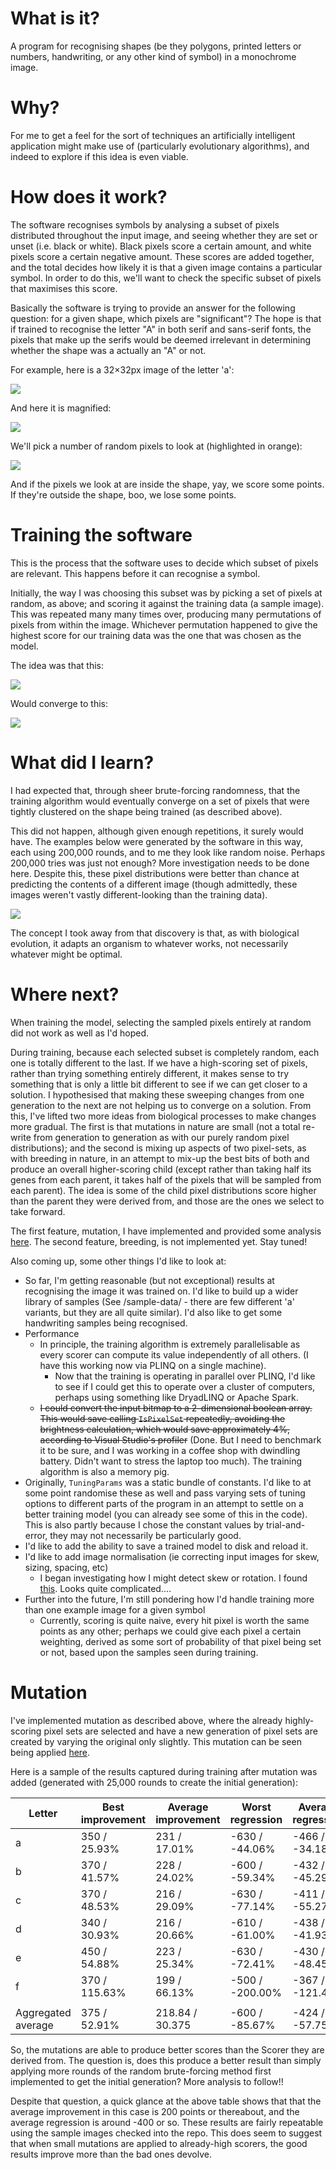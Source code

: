 # What is it?
A program for recognising shapes (be they polygons, printed letters or numbers, handwriting, or any other kind of symbol) in a monochrome image.


# Why?
For me to get a feel for the sort of techniques an artificially intelligent application might make use of (particularly evolutionary algorithms), and indeed to explore if this idea is even viable. 


# How does it work?
The software recognises symbols by analysing a subset of pixels distributed throughout the input image, and seeing whether they are set or unset (i.e. black or white). Black pixels score a certain amount, and white pixels score a certain negative amount. These scores are added together, and the total decides how likely it is that a given image contains a particular symbol. In order to do this, we'll want to check the specific subset of pixels that maximises this score.

Basically the software is trying to provide an answer for the following question: for a given shape, which pixels are "significant"? The hope is that if trained to recognise the letter "A" in both serif and sans-serif fonts, the pixels that make up the serifs would be deemed irrelevant in determining whether the shape was a actually an "A" or not. 

For example, here is a 32×32px image of the letter 'a':

![](/doc/a_small.png)


And here it is magnified: 

![](/doc/a_magnified.png)


We'll pick a number of random pixels to look at (highlighted in orange):

![](/doc/a_random.png)


And if the pixels we look at are inside the shape, yay, we score some points. If they're outside the shape, boo, we lose some points. 


# Training the software 
This is the process that the software uses to decide which subset of pixels are relevant. This happens before it can recognise a symbol. 

Initially, the way I was choosing this subset was by picking a set of pixels at random, as above; and scoring it against the training data (a sample image). This was repeated many many times over, producing many permutations of pixels from within the image. Whichever permutation happened to give the highest score for our training data was the one that was chosen as the model. 

The idea was that this:

![](/doc/a_random.png)


Would converge to this:

![](/doc/a_clustered.png)


# What did I learn?
I had expected that, through sheer brute-forcing randomness, that the training algorithm would eventually converge on a set of pixels that were tightly clustered on the shape being trained (as described above).

This did not happen, although given enough repetitions, it surely would have. The examples below were generated by the software in this way, each using 200,000 rounds, and to me they look like random noise. Perhaps 200,000 tries was just not enough? More investigation needs to be done here. Despite this, these pixel distributions were better than chance at predicting the contents of a different image (though admittedly, these images weren't vastly different-looking than the training data). 

![](/doc/randomised_samples.png)


The concept I took away from that discovery is that, as with biological evolution, it adapts an organism to whatever works, not necessarily whatever might be optimal. 


# Where next?
When training the model, selecting the sampled pixels entirely at random did not work as well as I'd hoped.

During training, because each selected subset is completely random, each one is totally different to the last. If we have a high-scoring set of pixels, rather than trying something entirely different, it makes sense to try something that is only a little bit different to see if we can get closer to a solution. I hypothesised that making these sweeping changes from one generation to the next are not helping us to converge on a solution. From this, I've lifted two more ideas from biological processes to make changes more gradual. The first is that mutations in nature are small (not a total re-write from generation to generation as with our purely random pixel distributions); and the second is mixing up aspects of two pixel-sets, as with breeding in nature, in an attempt to mix-up the best bits of both and produce an overall higher-scoring child (except rather than taking half its genes from each parent, it takes half of the pixels that will be sampled from each parent). The idea is some of the child pixel distributions score higher than the parent they were derived from, and those are the ones we select to take forward. 

The first feature, mutation, I have implemented and provided some analysis [here](#mutation). The second feature, breeding, is not implemented yet. Stay tuned! 

Also coming up, some other things I'd like to look at:
* So far, I'm getting reasonable (but not exceptional) results at recognising the image it was trained on. I'd like to build up a wider library of samples (See /sample-data/ - there are few different 'a' variants, but they are all quite similar). I'd also like to get some handwriting samples being recognised. 
* Performance
  * In principle, the training algorithm is extremely parallelisable as every scorer can compute its value independently of all others. (I have this working now via PLINQ on a single machine). 
    * Now that the training is operating in parallel over PLINQ, I'd like to see if I could get this to operate over a cluster of computers, perhaps using something like DryadLINQ or Apache Spark. 
  * ~~I could convert the input bitmap to a 2-dimensional boolean array. This would save calling `IsPixelSet` repeatedly, avoiding the brightness calculation, which would save approximately 4%, according to Visual Studio's profiler~~ (Done. But I need to benchmark it to be sure, and I was working in a coffee shop with dwindling battery. Didn't want to stress the laptop too much). The training algorithm is also a memory pig. 
* Originally, `TuningParams` was a static bundle of constants. I'd like to at some point randomise these as well and pass varying sets of tuning options to different parts of the program in an attempt to settle on a better training model (you can already see some of this in the code). This is also partly because I chose the constant values by trial-and-error, they may not necessarily be particularly good. 
* I'd like to add the ability to save a trained model to disk and reload it. 
* I'd like to add image normalisation (ie correcting input images for skew, sizing, spacing, etc)
  * I began investigating how I might detect skew or rotation. I found [this](http://ntur.lib.ntu.edu.tw/bitstream/246246/142437/1/25.pdf). Looks quite complicated....  
* Further into the future, I'm still pondering how I'd handle training more than one example image for a given symbol
  * Currently, scoring is quite naive, every hit pixel is worth the same points as any other; perhaps we could give each pixel a certain weighting, derived as some sort of probability of that pixel being set or not, based upon the samples seen during training. 


# Mutation
I've implemented mutation as described above, where the already highly-scoring pixel sets are selected and have a new generation of pixel sets are created by varying the original only slightly. This mutation can be seen being applied [here](https://github.com/wwestrop/Eye-Robot/blob/06443db11f88abce335e9b208b1a7763573e4bc1/src/Eye-Robot/Classifier.cs#L44).

Here is a sample of the results captured during training after mutation was added (generated with 25,000 rounds to create the initial generation):

|Letter               |Best improvement     |Average improvement  |Worst regression     |Average regression   |
|---------------------|---------------------|---------------------|---------------------|---------------------|
|a                    |350 / 25.93%         |231 / 17.01%         |-630 / -44.06%       |-466 / -34.18%       |
|b                    |370 / 41.57%         |228 / 24.02%         |-600 / -59.34%       |-432 / -45.29%       |
|c                    |370 / 48.53%         |216 / 29.09%         |-630 / -77.14%       |-411 / -55.27%       |
|d                    |340 / 30.93%         |216 / 20.66%         |-610 / -61.00%       |-438 / -41.93%       |
|e                    |450 / 54.88%         |223 / 25.34%         |-630 / -72.41%       |-430 / -48.45%       |
|f                    |370 / 115.63%        |199 / 66.13%         |-500 / -200.00%      |-367 / -121.40%      |
|                     |                     |                     |                     |                     |
|Aggregated average   |375 / 52.91%         |218.84 / 30.375      |-600 / -85.67%       |-424 / -57.75%       |

So, the mutations are able to produce better scores than the Scorer they are derived from. The question is, does this produce a better result than simply applying more rounds of the random brute-forcing method first implemented to get the initial generation? More analysis to follow!! 

Despite that question, a quick glance at the above table shows that that the average improvement in this case is 200 points or thereabout, and the average regression is around -400 or so. These results are fairly repeatable using the sample images checked into the repo. This does seem to suggest that when small mutations are applied to already-high scorers, the good results improve more than the bad ones devolve. 



